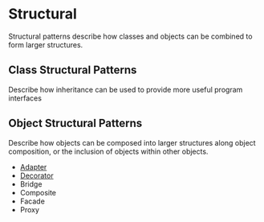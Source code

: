 # Structural
Structural patterns describe how classes and objects can be combined to form larger structures.

## Class Structural Patterns
Describe how inheritance can be used to provide more useful program interfaces

## Object Structural Patterns
Describe how objects can be composed into larger structures along object composition, or the inclusion of objects within other objects.

* [Adapter](./adapter.md)
* [Decorator](./decorator.md)
* Bridge
* Composite
* Facade
* Proxy